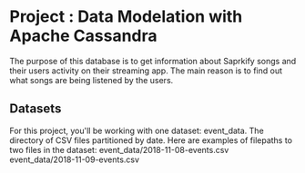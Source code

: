 # Project : Data Modelation with Apache Cassandra

The purpose of this database is to get information about Saprkify songs and their users activity on their streaming app.
The main reason is to find out what songs are being listened by the users.

## Datasets
For this project, you'll be working with one dataset: event_data. The directory of CSV files partitioned by date. Here are examples of filepaths to two files in the dataset:
event_data/2018-11-08-events.csv
event_data/2018-11-09-events.csv

